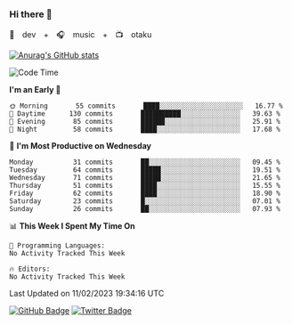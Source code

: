 ### Hi there 👋

🚀　dev　+　🎧　music　+　📺　otaku


[![Anurag's GitHub stats](https://github-readme-stats.vercel.app/api?username=koheitasaka&count_private=true&show_icons=true&theme=monokai)](https://github.com/koheitasaka/github-readme-stats)

<!--START_SECTION:waka-->
![Code Time](http://img.shields.io/badge/Code%20Time-1%2C161%20hrs%2023%20mins-blue)

**I'm an Early 🐤** 

```text
🌞 Morning       55 commits       ████░░░░░░░░░░░░░░░░░░░░░   16.77 % 
🌆 Daytime      130 commits       ██████████░░░░░░░░░░░░░░░   39.63 % 
🌃 Evening       85 commits       ██████░░░░░░░░░░░░░░░░░░░   25.91 % 
🌙 Night         58 commits       ████░░░░░░░░░░░░░░░░░░░░░   17.68 % 

```
📅 **I'm Most Productive on Wednesday** 

```text
Monday          31 commits       ██░░░░░░░░░░░░░░░░░░░░░░░   09.45 % 
Tuesday         64 commits       █████░░░░░░░░░░░░░░░░░░░░   19.51 % 
Wednesday       71 commits       █████░░░░░░░░░░░░░░░░░░░░   21.65 % 
Thursday        51 commits       ████░░░░░░░░░░░░░░░░░░░░░   15.55 % 
Friday          62 commits       ████░░░░░░░░░░░░░░░░░░░░░   18.90 % 
Saturday        23 commits       █░░░░░░░░░░░░░░░░░░░░░░░░   07.01 % 
Sunday          26 commits       ██░░░░░░░░░░░░░░░░░░░░░░░   07.93 % 

```


📊 **This Week I Spent My Time On** 

```text
💬 Programming Languages: 
No Activity Tracked This Week

🔥 Editors: 
No Activity Tracked This Week

```


 Last Updated on 11/02/2023 19:34:16 UTC
<!--END_SECTION:waka-->

[![GitHub Badge](https://img.shields.io/badge/GitHub-100000?style=for-the-badge&logo=github&logoColor=white)](https://github.com/koheitasaka)
[![Twitter Badge](https://img.shields.io/badge/Twitter-1DA1F2?style=for-the-badge&logo=twitter&logoColor=white)](https://twitter.com/sleep_asleep_)
